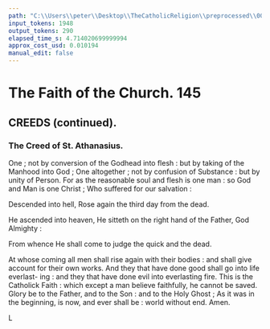 ```yaml
---
path: "C:\\Users\\peter\\Desktop\\TheCatholicReligion\\preprocessed\\00164.jpg"
input_tokens: 1948
output_tokens: 290
elapsed_time_s: 4.714020699999994
approx_cost_usd: 0.010194
manual_edit: false
---
```

# The Faith of the Church. 145

## CREEDS (continued).

### The Creed of St. Athanasius.

One ; not by conversion of the Godhead into flesh : but
by taking of the Manhood into God ;
One altogether ; not by confusion of Substance : but by
unity of Person.
For as the reasonable soul and flesh is one man : so God
and Man is one Christ ;
Who suffered for our salvation :

Descended into hell,
Rose again the third day from the dead.

He ascended into heaven, He sitteth on the right hand
of the Father, God Almighty :

From whence He shall come to judge the quick and the
dead.

At whose coming all men shall rise again with their
bodies : and shall give account for their own works.
And they that have done good shall go into life everlast-
ing : and they that have done evil into everlasting fire.
This is the Catholick Faith : which except a man believe
faithfully, he cannot be saved.
Glory be to the Father, and to the Son : and to the Holy
Ghost ;
As it was in the beginning, is now, and ever shall be :
world without end. Amen.

L
